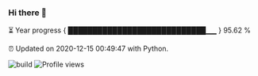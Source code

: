 ### Hi there 👋

⏳ Year progress  { ████████████████████████████▁▁ } 95.62 %

⏰ Updated on 2020-12-15 00:49:47 with Python.

![build](https://github.com/shenxianpeng/shenxianpeng/workflows/build/badge.svg) ![Profile views](https://gpvc.arturio.dev/shenxianpeng)